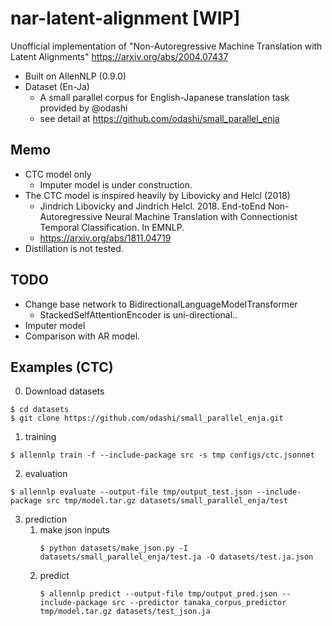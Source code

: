# nar-latent-alignment [WIP]
Unofficial implementation of "Non-Autoregressive Machine Translation with Latent Alignments" https://arxiv.org/abs/2004.07437


* Built on AllenNLP (0.9.0)
* Dataset (En-Ja)
    * A small parallel corpus for English-Japanese translation task provided by @odashi
    * see detail at https://github.com/odashi/small_parallel_enja

## Memo
* CTC model only
   * Imputer model is under construction.
* The CTC model is inspired heavily by Libovicky and Helcl (2018)
   * Jindrich Libovicky and Jindrich Helcl. 2018. End-toEnd Non-Autoregressive Neural Machine Translation with Connectionist Temporal Classification. In EMNLP.
   * https://arxiv.org/abs/1811.04719
* Distillation is not tested.

## TODO
* Change base network to BidirectionalLanguageModelTransformer
   * StackedSelfAttentionEncoder is uni-directional..
* Imputer model
* Comparison with AR model.

## Examples (CTC)
0. Download datasets
```
$ cd datasets
$ git clone https://github.com/odashi/small_parallel_enja.git
```


1. training
```
$ allennlp train -f --include-package src -s tmp configs/ctc.jsonnet
```

2. evaluation
```
$ allennlp evaluate --output-file tmp/output_test.json --include-package src tmp/model.tar.gz datasets/small_parallel_enja/test
```

3. prediction
    1. make json inputs
        ```
        $ python datasets/make_json.py -I datasets/small_parallel_enja/test.ja -O datasets/test.ja.json
        ```
    2. predict
        ```
        $ allennlp predict --output-file tmp/output_pred.json --include-package src --predictor tanaka_corpus_predictor  tmp/model.tar.gz datasets/test_json.ja
        ```
